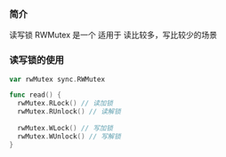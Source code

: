 ### 简介
读写锁 RWMutex 是一个 适用于 读比较多，写比较少的场景


### 读写锁的使用
```go
var rwMutex sync.RWMutex

func read() {
  rwMutex.RLock() // 读加锁
  rwMutex.RUnlock() // 读解锁
  
  rwMutex.WLock() // 写加锁
  rwMutex.WUnlock() // 写解锁
}